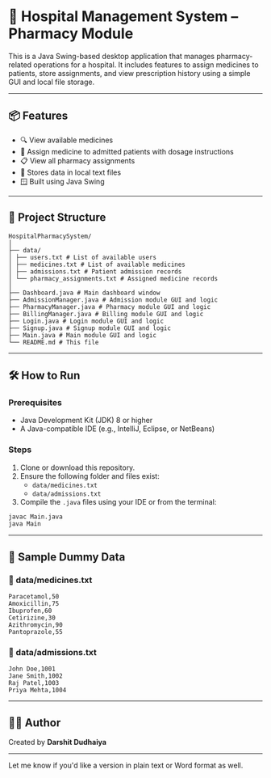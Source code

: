 # 🏥 Hospital Management System – Pharmacy Module

This is a Java Swing-based desktop application that manages pharmacy-related operations for a hospital. It includes features to assign medicines to patients, store assignments, and view prescription history using a simple GUI and local file storage.

---

## 📦 Features

- 🔍 View available medicines
- 🧾 Assign medicine to admitted patients with dosage instructions
- 📋 View all pharmacy assignments
- 💾 Stores data in local text files
- 🪟 Built using Java Swing

---

## 📁 Project Structure

```
HospitalPharmacySystem/
│
├── data/
│ ├── users.txt # List of available users
│ ├── medicines.txt # List of available medicines
│ ├── admissions.txt # Patient admission records
│ └── pharmacy_assignments.txt # Assigned medicine records
│
├── Dashboard.java # Main dashboard window
├── AdmissionManager.java # Admission module GUI and logic
├── PharmacyManager.java # Pharmacy module GUI and logic
├── BillingManager.java # Billing module GUI and logic 
├── Login.java # Login module GUI and logic 
├── Signup.java # Signup module GUI and logic 
├── Main.java # Main module GUI and logic 
└── README.md # This file
```

---

## 🛠️ How to Run

### Prerequisites

- Java Development Kit (JDK) 8 or higher
- A Java-compatible IDE (e.g., IntelliJ, Eclipse, or NetBeans)

### Steps

1. Clone or download this repository.
2. Ensure the following folder and files exist:
   - `data/medicines.txt`
   - `data/admissions.txt`
3. Compile the `.java` files using your IDE or from the terminal:

```bash
javac Main.java
java Main
```

---


## 🧪 Sample Dummy Data

### 📄 data/medicines.txt

```
Paracetamol,50
Amoxicillin,75
Ibuprofen,60
Cetirizine,30
Azithromycin,90
Pantoprazole,55
```

### 📄 data/admissions.txt

```
John Doe,1001
Jane Smith,1002
Raj Patel,1003
Priya Mehta,1004
```

---

## 👨‍💻 Author

Created by **Darshit Dudhaiya**

---

Let me know if you'd like a version in plain text or Word format as well.

